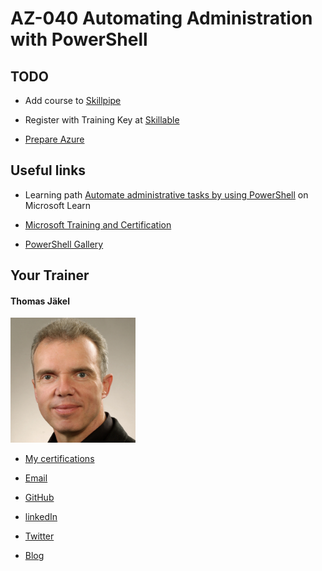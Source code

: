 # AZ-040 Automating Administration with PowerShell

## TODO

* Add course to [Skillpipe](https://skillpipe.com)

* Register with Training Key at [Skillable](https://brainymotion.learnondemand.net)

* [Prepare Azure](PrepareAzure.md.md)



## Useful links

* Learning path [Automate administrative tasks by using PowerShell](https://docs.microsoft.com/en-us/learn/paths/powershell/) on Microsoft Learn

* [Microsoft Training and Certification](https://aka.ms/traincertposter)

* [PowerShell Gallery](https://www.powershellgallery.com/)



##  Your Trainer

#### Thomas Jäkel

<img src="https://github.com/www42/AFT/blob/5e0f3e5e76a66736eaf06845fafd9ce035d73b30/Profilbild.jpg" width="200"/>

* [My certifications](https://www.credly.com/users/thomas-jakel)

* [Email](mailto:thomas.jaekel@brainymotion.de?subject=AZ-040)

* [GitHub](https://github.com/www42)

* [linkedIn](https://linkedin.com/in/tjkkll)

* [Twitter](https://twitter.com/tjkkll)

* [Blog](https://blog.az.training)